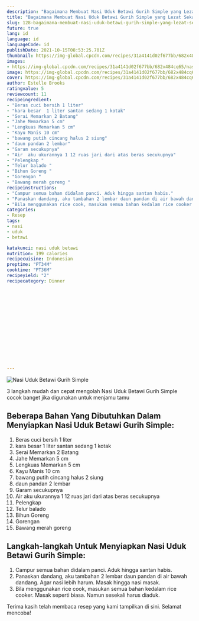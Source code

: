 ```yaml
---
description: "Bagaimana Membuat Nasi Uduk Betawi Gurih Simple yang Lezat Sekali"
title: "Bagaimana Membuat Nasi Uduk Betawi Gurih Simple yang Lezat Sekali"
slug: 128-bagaimana-membuat-nasi-uduk-betawi-gurih-simple-yang-lezat-sekali
future: true
lang: id
language: id
languageCode: id
publishDate: 2021-10-15T08:53:25.701Z 
thumbnail: https://img-global.cpcdn.com/recipes/31a4141d02f677bb/682x484cq65/nasi-uduk-betawi-gurih-simple-foto-resep-utama.webp
images:
- https://img-global.cpcdn.com/recipes/31a4141d02f677bb/682x484cq65/nasi-uduk-betawi-gurih-simple-foto-resep-utama.webp
image: https://img-global.cpcdn.com/recipes/31a4141d02f677bb/682x484cq65/nasi-uduk-betawi-gurih-simple-foto-resep-utama.webp
cover: https://img-global.cpcdn.com/recipes/31a4141d02f677bb/682x484cq65/nasi-uduk-betawi-gurih-simple-foto-resep-utama.webp
author: Estelle Brooks
ratingvalue: 5
reviewcount: 11
recipeingredient:
- "Beras cuci bersih 1 liter"
- "kara besar  1 liter santan sedang 1 kotak"
- "Serai Memarkan 2 Batang"
- "Jahe Memarkan 5 cm"
- "Lengkuas Memarkan 5 cm"
- "Kayu Manis 10 cm"
- "bawang putih cincang halus 2 siung"
- "daun pandan 2 lembar"
- "Garam secukupnya"
- "Air  aku ukurannya 1 12 ruas jari dari atas beras secukupnya"
- "Pelengkap "
- "Telur balado "
- "Bihun Goreng "
- "Gorengan "
- "Bawang merah goreng "
recipeinstructions:
- "Campur semua bahan didalam panci. Aduk hingga santan habis."
- "Panaskan dandang, aku tambahan 2 lembar daun pandan di air bawah dandang. Agar nasi lebih harum. Masak hingga nasi masak."
- "Bila menggunakan rice cook, masukan semua bahan kedalam rice cooker. Masak seperti biasa. Namun sesekali harus diaduk."
categories:
- Resep
tags:
- nasi
- uduk
- betawi

katakunci: nasi uduk betawi 
nutrition: 199 calories
recipecuisine: Indonesian
preptime: "PT34M"
cooktime: "PT36M"
recipeyield: "2"
recipecategory: Dinner


     
    
    
    
    
    
    
    
    
    
    
      
    
---
```



![Nasi Uduk Betawi Gurih Simple](https://img-global.cpcdn.com/recipes/31a4141d02f677bb/682x484cq65/nasi-uduk-betawi-gurih-simple-foto-resep-utama.webp)

3 langkah mudah dan cepat mengolah  Nasi Uduk Betawi Gurih Simple cocok banget jika digunakan untuk menjamu tamu

<!--inarticleads1-->

## Beberapa Bahan Yang Dibutuhkan Dalam Menyiapkan Nasi Uduk Betawi Gurih Simple:

1. Beras cuci bersih 1 liter
1. kara besar  1 liter santan sedang 1 kotak
1. Serai Memarkan 2 Batang
1. Jahe Memarkan 5 cm
1. Lengkuas Memarkan 5 cm
1. Kayu Manis 10 cm
1. bawang putih cincang halus 2 siung
1. daun pandan 2 lembar
1. Garam secukupnya
1. Air  aku ukurannya 1 12 ruas jari dari atas beras secukupnya
1. Pelengkap 
1. Telur balado 
1. Bihun Goreng 
1. Gorengan 
1. Bawang merah goreng 



<!--inarticleads2-->

## Langkah-langkah Untuk Menyiapkan Nasi Uduk Betawi Gurih Simple:

1. Campur semua bahan didalam panci. Aduk hingga santan habis.
1. Panaskan dandang, aku tambahan 2 lembar daun pandan di air bawah dandang. Agar nasi lebih harum. Masak hingga nasi masak.
1. Bila menggunakan rice cook, masukan semua bahan kedalam rice cooker. Masak seperti biasa. Namun sesekali harus diaduk.




Terima kasih telah membaca resep yang kami tampilkan di sini. Selamat mencoba!
